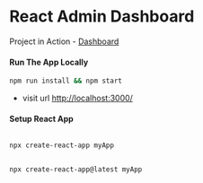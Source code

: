 # React Admin Dashboard

Project in Action - [Dashboard](https://react-dashboard-luuthevinh.vercel.app/)

#### Run The App Locally

```sh
npm run install && npm start
```

- visit url <http://localhost:3000/>

#### Setup React App

```sh

npx create-react-app myApp

```

```sh

npx create-react-app@latest myApp

```
